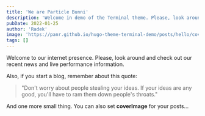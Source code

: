 ```yaml
---
title: 'We are Particle Bunni'
description: 'Welcome in demo of the Terminal theme. Please, look around and check whether this is something for you. And if you like it, give it a chance. Anddddd just one more small thing. You can also set **coverImage** for your posts...'
pubDate: 2022-01-25
author: 'Radek'
image: 'https://panr.github.io/hugo-theme-terminal-demo/posts/hello/cover.jpg'
tags: []
---
```


Welcome to our internet presence. Please, look around and check out our recent news and live performance information. 

Also, if you start a blog, remember about this quote:

> "Don't worry about people stealing your ideas. If your ideas are any good, you'll have to ram them down people's throats."

And one more small thing. You can also set **coverImage** for your posts...